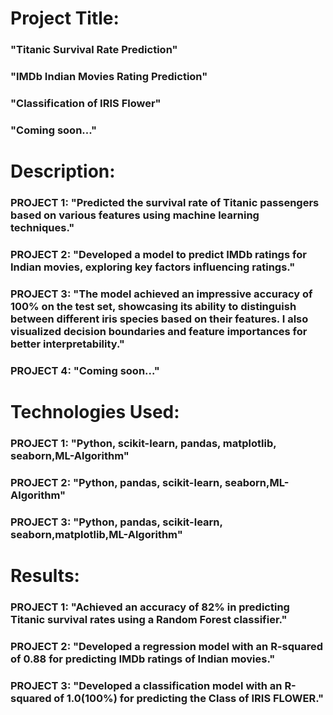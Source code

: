 # Project Title:

### "Titanic Survival Rate Prediction"
### "IMDb Indian Movies Rating Prediction"
### "Classification of IRIS Flower"
### "Coming soon..."

# Description:

### PROJECT 1: "Predicted the survival rate of Titanic passengers based on various features using machine learning techniques."
### PROJECT 2: "Developed a model to predict IMDb ratings for Indian movies, exploring key factors influencing ratings."
### PROJECT 3: "The model achieved an impressive accuracy of 100% on the test set, showcasing its ability to distinguish between different iris species based on their features. I also visualized decision boundaries and feature importances for better interpretability."
### PROJECT 4: "Coming soon..."

# Technologies Used:

### PROJECT 1: "Python, scikit-learn, pandas, matplotlib, seaborn,ML-Algorithm"
### PROJECT 2: "Python, pandas, scikit-learn, seaborn,ML-Algorithm"
### PROJECT 3: "Python, pandas, scikit-learn, seaborn,matplotlib,ML-Algorithm"

# Results:

### PROJECT 1: "Achieved an accuracy of 82% in predicting Titanic survival rates using a Random Forest classifier."
### PROJECT 2: "Developed a regression model with an R-squared of 0.88 for predicting IMDb ratings of Indian movies."
### PROJECT 3: "Developed a classification model with an R-squared of 1.0(100%) for predicting the Class of IRIS FLOWER."



